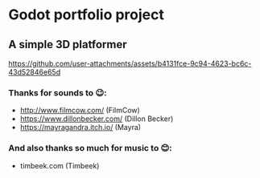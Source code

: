 # Godot portfolio project
## A simple 3D platformer

https://github.com/user-attachments/assets/b4131fce-9c94-4623-bc6c-43d52846e65d

### Thanks for sounds to 😉:
 - http://www.filmcow.com/ (FilmCow)
 - https://www.dillonbecker.com/ (Dillon Becker)
 - https://mayragandra.itch.io/ (Mayra)

### And also thanks so much for music to 😊:
 - timbeek.com (Timbeek)
